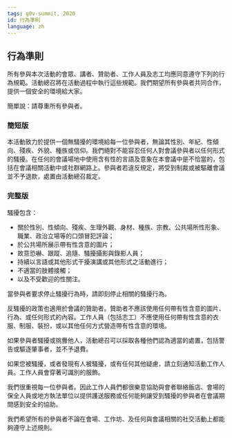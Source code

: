 ```yaml
---
tags: g0v-summit, 2020
id: 行為準則
language: zh
---
```


## 行為準則

所有參與本次活動的會眾、講者、贊助者、工作人員及志工均應同意遵守下列的行為規範。活動總召將在活動過程中執行這些規範。我們期望所有參與者共同合作，提供一個安全的環境給大家。

簡單說：請尊重所有參與者。

### 簡短版
本活動致力於提供一個無騷擾的環境給每一位參與者，無論其性別、年紀、性傾向、殘疾、外貌、種族或信仰。我們絕對不能容忍任何人對會議參與者以任何形式的騷擾。在任何的會議場地中使用含有性的言語及意象在本會議中是不恰當的，包括在會議相關活動中或社群網路上。參與者若違反規定，將受到制裁或被驅離會議並不予退款，處置由活動總召裁定。

### 完整版

騷擾包含：

- 關於性別、性傾向、殘疾、生理外觀、身材、種族、宗教、公共場所性形象、職業、政治立場等的口頭冒犯評論；
- 於公共場所展示帶有性含意的圖片；
- 故意恐嚇、跟蹤、追隨、騷擾攝影與錄影人員；
- 持續以言語或其他形式干擾演講或其他形式之活動進行；
- 不適當的肢體接觸；
- 以及不受歡迎的性關注。

當參與者要求停止騷擾行為時，請即刻停止相關的騷擾行為。

反騷擾的政策也適用於會議的贊助者。贊助者不應該使用任何帶有性含意的圖片、行為、或任何形式的內容。工作人員（包括志工）不應使用任何帶有性含意的衣服、制服、裝扮，或以其他任何方式營造帶有性含意的環境。

如果參與者騷擾或挑釁他人，活動總召可以採取各種他們認為適當的處置，包括警告或驅逐肇事者，並不予退費。

如果您被騷擾，或者發現有人被騷擾，或有任何其他疑慮，請立刻通知活動工作人員。工作人員會穿著可識別的服飾。

我們很重視每一位參與者。因此工作人員們都很樂意協助與會者聯絡飯店、會場的保全人員或地方執法單位以提供護送服務或任何能夠讓受到騷擾的參與者在會議期間感到安全的協助。

我們希望所有的參與者不論在會場、工作坊、及任何與會議相關的社交活動上都能夠遵守上述規則。